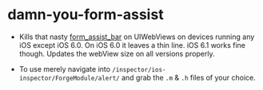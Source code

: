 damn-you-form-assist
====================

* Kills that nasty [form_assist_bar](http://developer.apple.com/library/ios/#documentation/userexperience/conceptual/mobilehig/TranslateApp/TranslateApp.html) on UIWebViews on devices running any iOS except iOS 6.0. On iOS 6.0 it leaves a thin line. iOS 6.1 works fine though. Updates the webView size on all versions properly. 

* To use merely navigate into `/inspector/ios-inspector/ForgeModule/alert/` and grab the `.m` & `.h` files of your choice.
